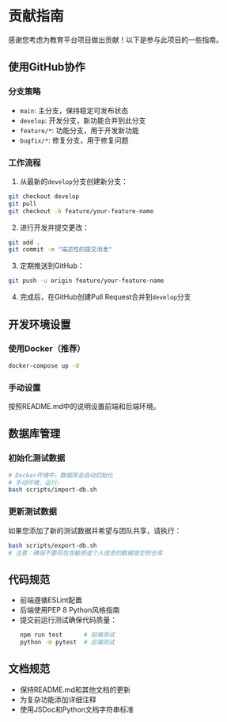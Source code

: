 # 贡献指南

感谢您考虑为教育平台项目做出贡献！以下是参与此项目的一些指南。

## 使用GitHub协作

### 分支策略

- `main`: 主分支，保持稳定可发布状态
- `develop`: 开发分支，新功能合并到此分支
- `feature/*`: 功能分支，用于开发新功能
- `bugfix/*`: 修复分支，用于修复问题

### 工作流程

1. 从最新的`develop`分支创建新分支：

```bash
git checkout develop
git pull
git checkout -b feature/your-feature-name
```

2. 进行开发并提交更改：

```bash
git add .
git commit -m "描述性的提交消息"
```

3. 定期推送到GitHub：

```bash
git push -u origin feature/your-feature-name
```

4. 完成后，在GitHub创建Pull Request合并到`develop`分支

## 开发环境设置

### 使用Docker（推荐）

```bash
docker-compose up -d
```

### 手动设置

按照README.md中的说明设置前端和后端环境。

## 数据库管理

### 初始化测试数据

```bash
# Docker环境中，数据库会自动初始化
# 手动环境，运行:
bash scripts/import-db.sh
```

### 更新测试数据

如果您添加了新的测试数据并希望与团队共享，请执行：

```bash
bash scripts/export-db.sh
# 注意：确保不要将包含敏感或个人信息的数据提交到仓库
```

## 代码规范

- 前端遵循ESLint配置
- 后端使用PEP 8 Python风格指南
- 提交前运行测试确保代码质量：
  ```bash
  npm run test      # 前端测试
  python -m pytest  # 后端测试
  ```

## 文档规范

- 保持README.md和其他文档的更新
- 为复杂功能添加详细注释
- 使用JSDoc和Python文档字符串标准
